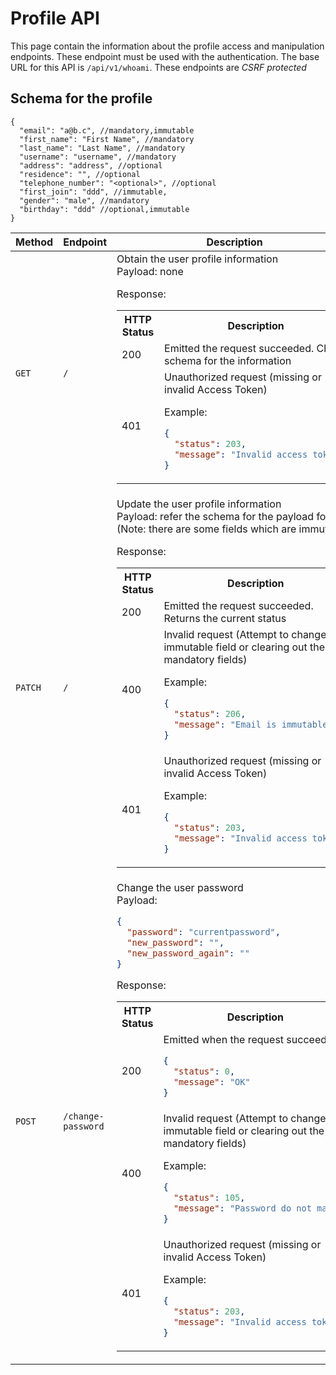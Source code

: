 # Profile API

This page contain the information about the profile access and manipulation endpoints. These endpoint must be used with the authentication. The base URL for this API is `/api/v1/whoami`. These endpoints are _CSRF protected_

## Schema for the profile

```jsonc
{
  "email": "a@b.c", //mandatory,immutable
  "first_name": "First Name", //mandatory
  "last_name": "Last Name", //mandatory
  "username": "username", //mandatory
  "address": "address", //optional
  "residence": "", //optional
  "telephone_number": "<optional>", //optional
  "first_join": "ddd", //immutable,
  "gender": "male", //mandatory
  "birthday": "ddd" //optional,immutable
}
```

<table>
<tr><th>Method</th><th>Endpoint</th><th>Description</th></tr>
<tbody>
<tr>
<td>

`GET`

</td><td>

`/`</td><td>Obtain the user profile information  
Payload: none

Response:

<table>
<tr><th>HTTP Status</th><th>Description</th></tr>
<tr><td>200</td><td>
Emitted the request succeeded. Check schema for the information
</td>
</tr>
<tr>
<td>401</td>
<td>Unauthorized request (missing or invalid Access Token)

Example:

```json
{
  "status": 203,
  "message": "Invalid access token"
}
```

</td>
</tr>
</table>
</td>
</tr>
<tr>
<td>

`PATCH`

</td><td>

`/`</td><td>Update the user profile information  
Payload: refer the schema for the payload format. (Note: there are some fields which are immutable)

Response:

<table>
<tr><th>HTTP Status</th><th>Description</th></tr>
<tr><td>200</td><td>
Emitted the request succeeded. Returns the current status
</td>
</tr>
<tr>
<td>400</td>
<td>Invalid request (Attempt to change immutable field or clearing out the mandatory fields)

Example:

```json
{
  "status": 206,
  "message": "Email is immutable"
}
```

</td>
</tr>
<tr>
<td>401</td>
<td>Unauthorized request (missing or invalid Access Token)

Example:

```json
{
  "status": 203,
  "message": "Invalid access token"
}
```

</td>
</tr>
</table>
</td>
</tr>
<tr>
<td>

`POST`

</td><td>

`/change-password`</td><td>Change the user password  
Payload:

```json
{
  "password": "currentpassword",
  "new_password": "",
  "new_password_again": ""
}
```

Response:

<table>
<tr><th>HTTP Status</th><th>Description</th></tr>
<tr><td>200</td><td>
Emitted when the request succeeded.

```json
{
  "status": 0,
  "message": "OK"
}
```

</td>
</tr>
<tr>
<td>400</td>
<td>Invalid request (Attempt to change immutable field or clearing out the mandatory fields)

Example:

```json
{
  "status": 105,
  "message": "Password do not match"
}
```

</td>
</tr>
<tr>
<td>401</td>
<td>Unauthorized request (missing or invalid Access Token)

Example:

```json
{
  "status": 203,
  "message": "Invalid access token"
}
```

</td>
</tr>
</table>
</td>
</tr>
</tbody>
</table>
